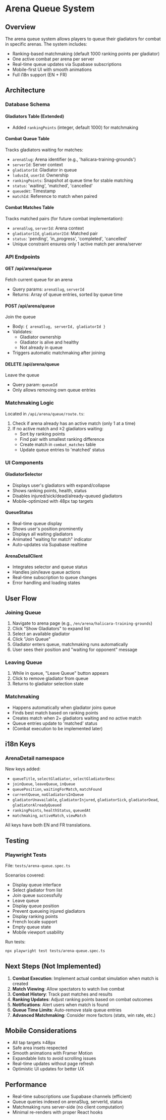 # Arena Queue System

## Overview
The arena queue system allows players to queue their gladiators for combat in specific arenas. The system includes:
- Ranking-based matchmaking (default 1000 ranking points per gladiator)
- One active combat per arena per server
- Real-time queue updates via Supabase subscriptions
- Mobile-first UI with smooth animations
- Full i18n support (EN + FR)

## Architecture

### Database Schema

#### Gladiators Table (Extended)
- Added `rankingPoints` (integer, default 1000) for matchmaking

#### Combat Queue Table
Tracks gladiators waiting for matches:
- `arenaSlug`: Arena identifier (e.g., 'halicara-training-grounds')
- `serverId`: Server context
- `gladiatorId`: Gladiator in queue
- `ludusId`, `userId`: Ownership
- `rankingPoints`: Snapshot at queue time for stable matching
- `status`: 'waiting', 'matched', 'cancelled'
- `queuedAt`: Timestamp
- `matchId`: Reference to match when paired

#### Combat Matches Table
Tracks matched pairs (for future combat implementation):
- `arenaSlug`, `serverId`: Arena context
- `gladiator1Id`, `gladiator2Id`: Matched pair
- `status`: 'pending', 'in_progress', 'completed', 'cancelled'
- Unique constraint ensures only 1 active match per arena/server

### API Endpoints

#### GET /api/arena/queue
Fetch current queue for an arena
- Query params: `arenaSlug`, `serverId`
- Returns: Array of queue entries, sorted by queue time

#### POST /api/arena/queue
Join the queue
- Body: `{ arenaSlug, serverId, gladiatorId }`
- Validates:
  - Gladiator ownership
  - Gladiator is alive and healthy
  - Not already in queue
- Triggers automatic matchmaking after joining

#### DELETE /api/arena/queue
Leave the queue
- Query param: `queueId`
- Only allows removing own queue entries

### Matchmaking Logic
Located in `/api/arena/queue/route.ts`:

1. Check if arena already has an active match (only 1 at a time)
2. If no active match and ≥2 gladiators waiting:
   - Sort by ranking points
   - Find pair with smallest ranking difference
   - Create match in `combat_matches` table
   - Update queue entries to 'matched' status

### UI Components

#### GladiatorSelector
- Displays user's gladiators with expand/collapse
- Shows ranking points, health, status
- Disables injured/sick/dead/already-queued gladiators
- Mobile-optimized with 48px tap targets

#### QueueStatus
- Real-time queue display
- Shows user's position prominently
- Displays all waiting gladiators
- Animated "waiting for match" indicator
- Auto-updates via Supabase realtime

#### ArenaDetailClient
- Integrates selector and queue status
- Handles join/leave queue actions
- Real-time subscription to queue changes
- Error handling and loading states

## User Flow

### Joining Queue
1. Navigate to arena page (e.g., `/en/arena/halicara-training-grounds`)
2. Click "Show Gladiators" to expand list
3. Select an available gladiator
4. Click "Join Queue"
5. Gladiator enters queue, matchmaking runs automatically
6. User sees their position and "waiting for opponent" message

### Leaving Queue
1. While in queue, "Leave Queue" button appears
2. Click to remove gladiator from queue
3. Returns to gladiator selection state

### Matchmaking
- Happens automatically when gladiator joins queue
- Finds best match based on ranking points
- Creates match when 2+ gladiators waiting and no active match
- Queue entries update to 'matched' status
- (Combat execution to be implemented later)

## i18n Keys

### ArenaDetail namespace
New keys added:
- `queueTitle`, `selectGladiator`, `selectGladiatorDesc`
- `joinQueue`, `leaveQueue`, `inQueue`
- `queuePosition`, `waitingForMatch`, `matchFound`
- `currentQueue`, `noGladiatorsInQueue`
- `gladiatorUnavailable`, `gladiatorInjured`, `gladiatorSick`, `gladiatorDead`, `gladiatorAlreadyQueued`
- `rankingPoints`, `healthStatus`, `queuedAt`
- `matchmaking`, `activeMatch`, `viewMatch`

All keys have both EN and FR translations.

## Testing

### Playwright Tests
File: `tests/arena-queue.spec.ts`

Scenarios covered:
- Display queue interface
- Select gladiator from list
- Join queue successfully
- Leave queue
- Display queue position
- Prevent queueing injured gladiators
- Display ranking points
- French locale support
- Empty queue state
- Mobile viewport usability

Run tests:
```bash
npx playwright test tests/arena-queue.spec.ts
```

## Next Steps (Not Implemented)

1. **Combat Execution**: Implement actual combat simulation when match is created
2. **Match Viewing**: Allow spectators to watch live combat
3. **Combat History**: Track past matches and results
4. **Ranking Updates**: Adjust ranking points based on combat outcomes
5. **Notifications**: Alert users when match is found
6. **Queue Time Limits**: Auto-remove stale queue entries
7. **Advanced Matchmaking**: Consider more factors (stats, win rate, etc.)

## Mobile Considerations

- All tap targets ≥48px
- Safe area insets respected
- Smooth animations with Framer Motion
- Expandable lists to avoid scrolling issues
- Real-time updates without page refresh
- Optimistic UI updates for better UX

## Performance

- Real-time subscriptions use Supabase channels (efficient)
- Queue queries indexed on arenaSlug, serverId, status
- Matchmaking runs server-side (no client computation)
- Minimal re-renders with proper React hooks
